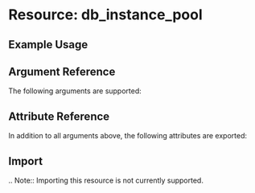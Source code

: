 # Resource: db_instance_pool

## Example Usage

## Argument Reference

The following arguments are supported:

## Attribute Reference

In addition to all arguments above, the following attributes are exported:

## Import

.. Note:: Importing this resource is not currently supported.

